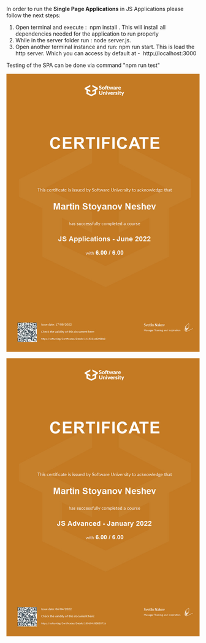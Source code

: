In order to run the **Single Page Applications** in JS Applications please follow the next steps:

1.   Open terminal and execute :  npm install . This will install all dependencies needed for the application to run properly
2.   While in the server folder run : node server.js. 
3.   Open another terminal instance and run: npm run start. This is load the http server. Which you can access by default at - 
http://localhost:3000

Testing of the SPA can be done via command "npm run test"

      

![This is an image](/JS-Applications.jpg)

![This is an image](/JS%20Advanced%20Certificate.jpg)
